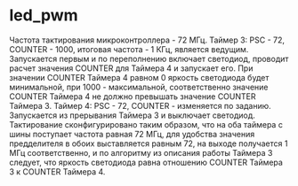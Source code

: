 # led_pwm
  Частота тактирования микроконтроллера - 72 МГц.
  Таймер 3: PSC - 72, COUNTER - 1000, итоговая частота - 1 КГц, является ведущим. Запускается первым и по переполнению включает светодиод, проводит расчет значения COUNTER для Таймера 4 и запускает его. При значении COUNTER Таймера 4 равном 0 яркость светодиода будет минимальной, при 1000 - максимальной, соответственно значение COUNTER Таймера 4 не должно превышать значение COUNTER Таймера 3.
  Таймер 4: PSC - 72, COUNTER - изменяется по заданию. Запускается из прерывания Таймера 3 и выключает светодиод.
  Тактирование сконфигурировано таким образом, что на оба таймера с шины поступает частота равная 72 МГц, для удобства значения предделителя в обоих выставляется равным 72, на выходе получается 1 МГц соответственно, и по алгоритму из описания работы Таймера 3 следует, что яркость светодиода равна отношению COUNTER Таймера 3 к COUNTER Таймера 4.
